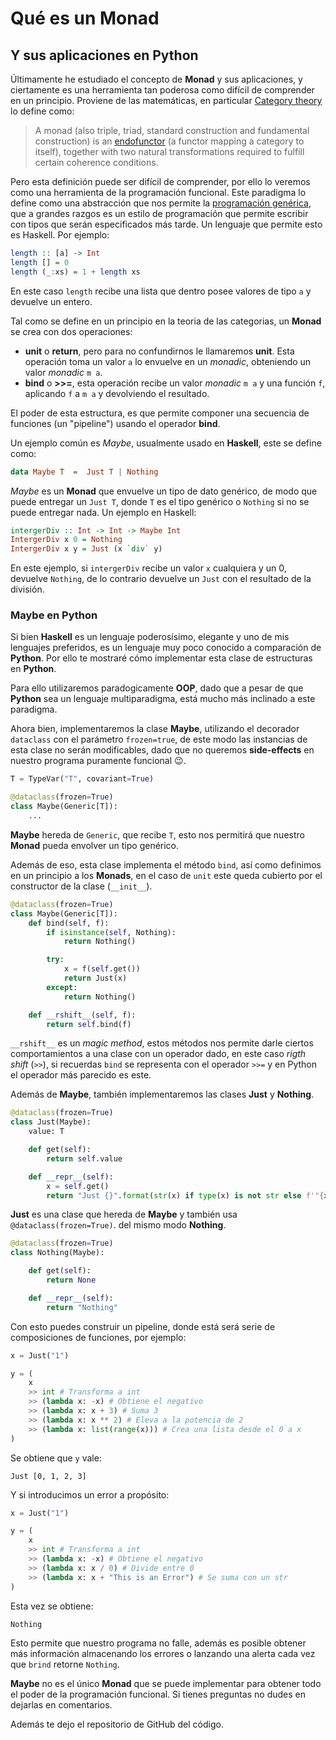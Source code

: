 # Qué es un Monad

## Y sus aplicaciones en Python

Últimamente he estudiado el concepto de **Monad** y sus aplicaciones, y ciertamente es una herramienta tan poderosa como difícil de comprender en un principio.
Proviene de las matemáticas, en particular [Category theory](https://en.wikipedia.org/wiki/Category_theory) lo define como:

> A monad (also triple, triad, standard construction and fundamental construction) is an [endofunctor](https://en.wikipedia.org/wiki/Endofunctor) (a functor mapping a category to itself), together with two natural transformations required to fulfill certain coherence conditions.

Pero esta definición puede ser difícil de comprender, por ello lo veremos como una herramienta de la programación funcional. Este paradigma lo define como una abstracción que nos permite la [programación genérica](https://en.wikipedia.org/wiki/Generic_programming), que a grandes razgos es un estilo de programación que permite escribir con tipos que serán especificados más tarde. Un lenguaje que permite esto es Haskell. Por ejemplo:

```haskell
length :: [a] -> Int
length [] = 0
length (_:xs) = 1 + length xs
```

En este caso `length` recibe una lista que dentro posee valores de tipo `a` y devuelve un entero.

Tal como se define en un principio en la teoria de las categorias, un **Monad** se crea con dos operaciones:

- **unit** o **return**, pero para no confundirnos le llamaremos **unit**. Esta operación toma un valor `a` lo envuelve en un _monadic_, obteniendo un valor _monadic_ `m a`.
- **bind** o **>>=**, esta operación recibe un valor _monadic_ `m a` y una función `f`, aplicando `f` a `m a` y devolviendo el resultado.

El poder de esta estructura, es que permite componer una secuencia de funciones (un "pipeline") usando el operador **bind**.



Un ejemplo común es _Maybe_, usualmente usado en **Haskell**, este se define como:

```haskell
data Maybe T  =  Just T | Nothing
```

_Maybe_ es un **Monad** que envuelve un tipo de dato genérico, de modo que puede entregar un `Just T`, donde `T` es el tipo genérico o `Nothing` si no se puede entregar nada. Un ejemplo en Haskell:

```haskell
intergerDiv :: Int -> Int -> Maybe Int
IntergerDiv x 0 = Nothing
IntergerDiv x y = Just (x `div` y)
```

En este ejemplo, si `intergerDiv` recibe un valor `x` cualquiera y un 0, devuelve `Nothing`, de lo contrario devuelve un `Just` con el resultado de la división.

### Maybe en Python

Si bien **Haskell** es un lenguaje poderosísimo, elegante y uno de mis lenguajes preferidos, es un lenguaje muy poco conocido a comparación de **Python**. Por ello te mostraré cómo implementar esta clase de estructuras en **Python**.

Para ello utilizaremos paradogicamente **OOP**, dado que a pesar de que **Python** sea un lenguaje multiparadigma, está mucho más inclinado a este paradigma.

Ahora bien, implementaremos la clase **Maybe**, utilizando el decorador `dataclass` con el parámetro `frozen=true`, de este modo las instancias de esta clase no serán modificables, dado que no queremos **side-effects** en nuestro programa puramente funcional :wink:.

```python
T = TypeVar("T", covariant=True)

@dataclass(frozen=True)
class Maybe(Generic[T]):
    ...
```

**Maybe** hereda de `Generic`, que recibe `T`, esto nos permitirá que nuestro **Monad** pueda envolver un tipo genérico.

Además de eso, esta clase implementa el método `bind`, así como definimos en un principio a los **Monads**, en el caso de `unit` este queda cubierto por el constructor de la clase (`__init__`).

```python
@dataclass(frozen=True)
class Maybe(Generic[T]):
    def bind(self, f):
        if isinstance(self, Nothing):
            return Nothing()

        try:
            x = f(self.get())
            return Just(x)
        except:
            return Nothing()

    def __rshift__(self, f):
        return self.bind(f)
```

`__rshift__` es un _magic method_, estos métodos nos permite darle ciertos comportamientos a una clase con un operador dado, en este caso _rigth shift_ (`>>`), si recuerdas `bind` se representa con el operador `>>=` y en Python el operador más parecido es este.

Además de **Maybe**, también implementaremos las clases **Just** y **Nothing**.

```python
@dataclass(frozen=True)
class Just(Maybe):
    value: T

    def get(self):
        return self.value

    def __repr__(self):
        x = self.get()
        return "Just {}".format(str(x) if type(x) is not str else f'"{x}"')
```

**Just** es una clase que hereda de **Maybe** y también usa `@dataclass(frozen=True)`. del mismo modo **Nothing**.

```python
@dataclass(frozen=True)
class Nothing(Maybe):

    def get(self):
        return None

    def __repr__(self):
        return "Nothing"
```

Con esto puedes construir un pipeline, donde está será serie de composiciones de funciones, por ejemplo:

```python
x = Just("1")

y = (
    x
    >> int # Transforma a int
    >> (lambda x: -x) # Obtiene el negativo
    >> (lambda x: x + 3) # Suma 3
    >> (lambda x: x ** 2) # Eleva a la potencia de 2
    >> (lambda x: list(range(x))) # Crea una lista desde el 0 a x
)
```

Se obtiene que `y` vale:

```
Just [0, 1, 2, 3]
```

Y si introducimos un error a propósito:

```python
x = Just("1")

y = (
    x
    >> int # Transforma a int
    >> (lambda x: -x) # Obtiene el negativo
    >> (lambda x: x / 0) # Divide entre 0
    >> (lambda x: x + "This is an Error") # Se suma con un str
)
```

Esta vez se obtiene:

```
Nothing
```

Esto permite que nuestro programa no falle, además es posible obtener más información almacenando los errores o lanzando una alerta cada vez que `brind` retorne `Nothing`.

**Maybe** no es el único **Monad** que se puede implementar para obtener todo el poder de la programación funcional. Si tienes preguntas no dudes en dejarlas en comentarios.

Además te dejo el repositorio de GitHub del código.
